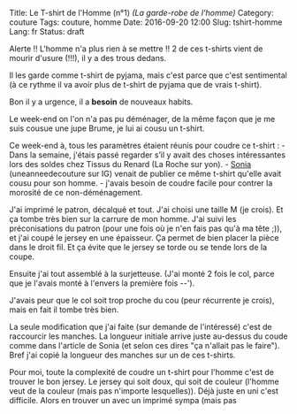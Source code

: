 Title: Le T-shirt de l'Homme (n°1) *(La garde-robe de l'homme)*
Category: couture
Tags: couture, homme
Date: 2016-09-20 12:00
Slug: tshirt-homme
Lang: fr
Status: draft


Alerte !! L'homme n'a plus rien à se mettre !!
2 de ces t-shirts vient de mourir d'usure (!!!), il y a des trous dedans. 

Il les garde comme t-shirt de pyjama, mais c'est parce que c'est sentimental (à ce rythme il va avoir plus de t-shirt de pyjama que de vrais t-shirt). 

Bon il y a urgence, il a **besoin** de nouveaux habits.

Le week-end on l'on n'a pas pu déménager, de la même façon que je me suis cousue une jupe Brume, je lui ai cousu un t-shirt. 

Ce week-end à, tous les paramètres étaient réunis pour coudre ce t-shirt : 
	- Dans la semaine, j'étais passé regarder s’il y avait des choses intéressantes lors des soldes chez Tissus du Renard (La Roche sur yon). 
	- [Sonia](https://uneanneedecouture.wordpress.com/2017/01/01/la-version-col-v-du-t-shirt-strathcona/)  (uneanneedecouture sur IG) venait de publier ce même t-shirt qu'elle avait cousu pour son homme. 
	- j'avais besoin de coudre facile pour contrer la morosité de ce non-déménagement. 

J'ai imprimé le patron, décalqué et tout. J'ai choisi une taille M (je crois). Et ça tombe très bien sur la carrure de mon homme. 
J'ai suivi les préconisations du patron (pour une fois où je n'en fais pas qu'à ma tête ;)), et j'ai coupé le jersey en une épaisseur. Ça permet de bien placer la pièce dans le droit fil. Et ça évite que le jersey se torde ou se tende lors de la coupe. 

Ensuite j'ai tout assemblé à la surjetteuse. (J'ai monté 2 fois le col, parce que je l'avais monté à l'envers la première fois --'). 

J'avais peur que le col soit trop proche du cou (peur récurrente je crois), mais en fait il tombe très bien. 

La seule modification que j'ai faite (sur demande de l'intéressé) c'est de raccourcir les manches. 
La longueur initiale arrive juste au-dessus du coude comme dans l'article de Sonia (et selon ces dires "ça n'allait pas le faire"). Bref j'ai copié la longueur des manches sur un de ces t-shirts. 


Pour moi, toute la complexité de coudre un t-shirt pour l'homme c'est de trouver le bon jersey. 
Le jersey qui soit doux, qui soit de couleur (l'homme veut de la couleur (mais pas n'importe lesquelles)). Déjà juste en uni c'est difficile. Alors en trouver un avec un imprimé sympa (mais pas 